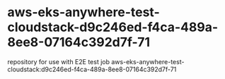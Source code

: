 # aws-eks-anywhere-test-cloudstack-d9c246ed-f4ca-489a-8ee8-07164c392d7f-71
repository for use with E2E test job aws-eks-anywhere-test-cloudstack:d9c246ed-f4ca-489a-8ee8-07164c392d7f-71
